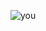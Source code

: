 
![you](https://developer-blogs.nvidia.com/wp-content/uploads/2023/06/PNP-Generative-AI-Diffusion.gif)
